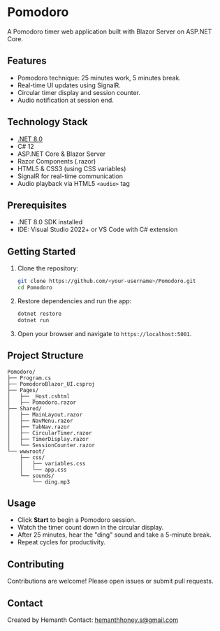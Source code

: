 # Pomodoro

A Pomodoro timer web application built with Blazor Server on ASP.NET Core.

## Features

* Pomodoro technique: 25 minutes work, 5 minutes break.
* Real-time UI updates using SignalR.
* Circular timer display and session counter.
* Audio notification at session end.

## Technology Stack

* [.NET 8.0](https://dotnet.microsoft.com/)
* C# 12
* ASP.NET Core & Blazor Server
* Razor Components (.razor)
* HTML5 & CSS3 (using CSS variables)
* SignalR for real-time communication
* Audio playback via HTML5 `<audio>` tag

## Prerequisites

* .NET 8.0 SDK installed
* IDE: Visual Studio 2022+ or VS Code with C# extension

## Getting Started

1. Clone the repository:

   ```bash
   git clone https://github.com/<your-username>/Pomodoro.git
   cd Pomodoro
   ```

2. Restore dependencies and run the app:

   ```bash
   dotnet restore
   dotnet run
   ```

3. Open your browser and navigate to `https://localhost:5001`.

## Project Structure

```
Pomodoro/
├── Program.cs
├── PomodoroBlazor_UI.csproj
├── Pages/
│   ├── _Host.cshtml
│   ├── Pomodoro.razor
├── Shared/
│   ├── MainLayout.razor
│   ├── NavMenu.razor
│   ├── TabNav.razor
│   ├── CircularTimer.razor
│   ├── TimerDisplay.razor
│   └── SessionCounter.razor
└── wwwroot/
    ├── css/
    │   ├── variables.css
    │   └── app.css
    └── sounds/
        └── ding.mp3
```

## Usage

* Click **Start** to begin a Pomodoro session.
* Watch the timer count down in the circular display.
* After 25 minutes, hear the "ding" sound and take a 5-minute break.
* Repeat cycles for productivity.

## Contributing

Contributions are welcome! Please open issues or submit pull requests.

## Contact

Created by Hemanth
Contact: hemanthhoney.s@gmail.com
